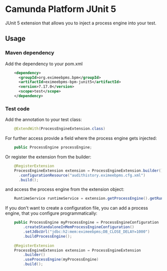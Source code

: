# Camunda Platform JUnit 5

JUnit 5 extension that allows you to inject a process engine into your test.

## Usage

### Maven dependency
Add the dependency to your pom.xml

```xml
    <dependency>
      <groupId>org.eximeebpms.bpm</groupId>
      <artifactId>eximeebpms-bpm-junit5</artifactId>
      <version>7.17.0</version>
      <scope>test</scope>
    </dependency>
```

### Test code
Add the annotation to your test class:

```java
    @ExtendWith(ProcessEngineExtension.class)
```

For further access provide a field where the process engine gets injected:

```java
    public ProcessEngine processEngine; 
```

Or register the extension from the builder:

```java
    @RegisterExtension
    ProcessEngineExtension extension = ProcessEngineExtension.builder()
      .configurationResource("audithistory.eximeebpms.cfg.xml")
      .build();
```

and access the process engine from the extension object:

```java
    RuntimeService runtimeService = extension.getProcessEngine().getRuntimeService(); 
```

If you don't want to create a configuration file, you can add a process engine, that you configure programmatically:

```java
    public ProcessEngine myProcessEngine = ProcessEngineConfiguration
        .createStandaloneInMemProcessEngineConfiguration()
        .setJdbcUrl("jdbc:h2:mem:eximeebpms;DB_CLOSE_DELAY=1000")
        .buildProcessEngine();
    
    @RegisterExtension
    ProcessEngineExtension extension = ProcessEngineExtension
        .builder()
        .useProcessEngine(myProcessEngine)
        .build();
```
